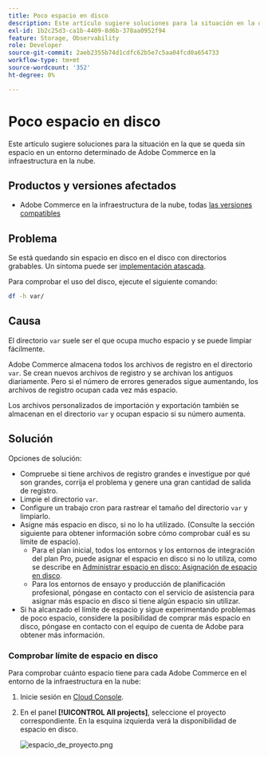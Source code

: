 ```yaml
---
title: Poco espacio en disco
description: Este artículo sugiere soluciones para la situación en la que se queda sin espacio en un entorno determinado de Adobe Commerce en la infraestructura en la nube.
exl-id: 1b2c25d3-ca1b-4409-8d6b-378aa0952f94
feature: Storage, Observability
role: Developer
source-git-commit: 2aeb2355b74d1cdfc62b5e7c5aa04fcd0a654733
workflow-type: tm+mt
source-wordcount: '352'
ht-degree: 0%

---
```


# Poco espacio en disco

Este artículo sugiere soluciones para la situación en la que se queda sin espacio en un entorno determinado de Adobe Commerce en la infraestructura en la nube.

## Productos y versiones afectados

* Adobe Commerce en la infraestructura de la nube, todas [las versiones compatibles](https://magento.com/sites/default/files/magento-software-lifecycle-policy.pdf)

## Problema

Se está quedando sin espacio en disco en el disco con directorios grabables. Un síntoma puede ser [implementación atascada](/help/troubleshooting/deployment/deployment-stuck-with-unable-to-upload-the-application-to-the-remote-cluster-error.md).

Para comprobar el uso del disco, ejecute el siguiente comando:

```bash
df -h var/
```

## Causa

El directorio `var` suele ser el que ocupa mucho espacio y se puede limpiar fácilmente.

Adobe Commerce almacena todos los archivos de registro en el directorio `var`. Se crean nuevos archivos de registro y se archivan los antiguos diariamente. Pero si el número de errores generados sigue aumentando, los archivos de registro ocupan cada vez más espacio.

Los archivos personalizados de importación y exportación también se almacenan en el directorio `var` y ocupan espacio si su número aumenta.

## Solución

Opciones de solución:

* Compruebe si tiene archivos de registro grandes e investigue por qué son grandes, corrija el problema y genere una gran cantidad de salida de registro.
* Limpie el directorio `var`.
* Configure un trabajo cron para rastrear el tamaño del directorio `var` y limpiarlo.
* Asigne más espacio en disco, si no lo ha utilizado. (Consulte la sección siguiente para obtener información sobre cómo comprobar cuál es su límite de espacio).
   * Para el plan inicial, todos los entornos y los entornos de integración del plan Pro, puede asignar el espacio en disco si no lo utiliza, como se describe en [Administrar espacio en disco: Asignación de espacio en disco](https://experienceleague.adobe.com/es/docs/commerce-cloud-service/user-guide/develop/storage/manage-disk-space#application-disk-space).
   * Para los entornos de ensayo y producción de planificación profesional, póngase en contacto con el servicio de asistencia para asignar más espacio en disco si tiene algún espacio sin utilizar.
* Si ha alcanzado el límite de espacio y sigue experimentando problemas de poco espacio, considere la posibilidad de comprar más espacio en disco, póngase en contacto con el equipo de cuenta de Adobe para obtener más información.

### Comprobar límite de espacio en disco

Para comprobar cuánto espacio tiene para cada Adobe Commerce en el entorno de la infraestructura en la nube:

1. Inicie sesión en [Cloud Console](https://console.adobecommerce.com).
1. En el panel **[!UICONTROL All projects]**, seleccione el proyecto correspondiente. En la esquina izquierda verá la disponibilidad de espacio en disco.

   ![espacio_de_proyecto.png](/help/troubleshooting/miscellaneous/assets/project_space.png)
